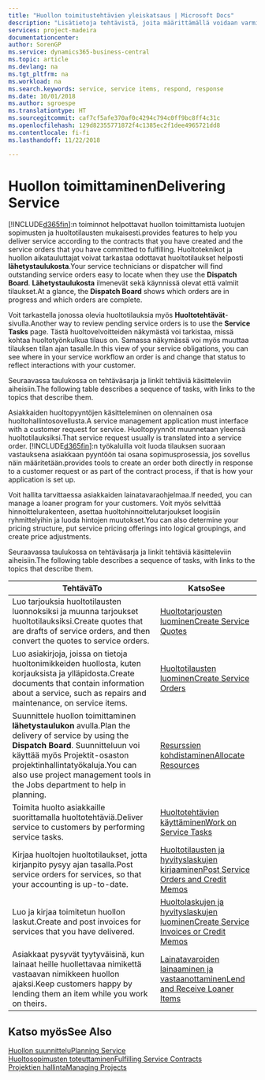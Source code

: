 ```yaml
---
title: "Huollon toimitustehtävien yleiskatsaus | Microsoft Docs"
description: "Lisätietoja tehtävistä, joita määrittämällä voidaan varmistaa laadukkaan huollon toimitus ja asiakkaiden kanssa tehtyjen sopimusten noudattaminen."
services: project-madeira
documentationcenter: 
author: SorenGP
ms.service: dynamics365-business-central
ms.topic: article
ms.devlang: na
ms.tgt_pltfrm: na
ms.workload: na
ms.search.keywords: service, service items, respond, response
ms.date: 10/01/2018
ms.author: sgroespe
ms.translationtype: HT
ms.sourcegitcommit: caf7cf5afe370af0c4294c794c0ff9bc8ff4c31c
ms.openlocfilehash: 129d82355771872f4c1385ec2f1dee4965721dd8
ms.contentlocale: fi-fi
ms.lasthandoff: 11/22/2018

---
```

# <a name="delivering-service"></a><span data-ttu-id="fc195-103">Huollon toimittaminen</span><span class="sxs-lookup"><span data-stu-id="fc195-103">Delivering Service</span></span>
[!INCLUDE[d365fin](includes/d365fin_md.md)]<span data-ttu-id="fc195-104">:n toiminnot helpottavat huollon toimittamista luotujen sopimusten ja huoltotilausten mukaisesti.</span><span class="sxs-lookup"><span data-stu-id="fc195-104">provides features to help you deliver service according to the contracts that you have created and the service orders that you have committed to fulfilling.</span></span> <span data-ttu-id="fc195-105">Huoltoteknikot ja huollon aikatauluttajat voivat tarkastaa odottavat huoltotilaukset helposti **lähetystaulukosta**.</span><span class="sxs-lookup"><span data-stu-id="fc195-105">Your service technicians or dispatcher will find outstanding service orders easy to locate when they use the **Dispatch Board**.</span></span> <span data-ttu-id="fc195-106">**Lähetystaulukosta** ilmenevät sekä käynnissä olevat että valmiit tilaukset.</span><span class="sxs-lookup"><span data-stu-id="fc195-106">At a glance, the **Dispatch Board** shows which orders are in progress and which orders are complete.</span></span>  
  
<span data-ttu-id="fc195-107">Voit tarkastella jonossa olevia huoltotilauksia myös **Huoltotehtävät**-sivulla.</span><span class="sxs-lookup"><span data-stu-id="fc195-107">Another way to review pending service orders is to use the **Service Tasks** page.</span></span> <span data-ttu-id="fc195-108">Tästä huoltovelvoitteiden näkymästä voi tarkistaa, missä kohtaa huoltotyönkulkua tilaus on. Samassa näkymässä voi myös muuttaa tilauksen tilan ajan tasalle.</span><span class="sxs-lookup"><span data-stu-id="fc195-108">In this view of your service obligations, you can see where in your service workflow an order is and change that status to reflect interactions with your customer.</span></span>  
  
<span data-ttu-id="fc195-109">Seuraavassa taulukossa on tehtäväsarja ja linkit tehtäviä käsitteleviin aiheisiin.</span><span class="sxs-lookup"><span data-stu-id="fc195-109">The following table describes a sequence of tasks, with links to the topics that describe them.</span></span>   

<span data-ttu-id="fc195-110">Asiakkaiden huoltopyyntöjen käsitteleminen on olennainen osa huoltohallintosovellusta.</span><span class="sxs-lookup"><span data-stu-id="fc195-110">A service management application must interface with a customer request for service.</span></span> <span data-ttu-id="fc195-111">Huoltopyynnöt muunnetaan yleensä huoltotilauksiksi.</span><span class="sxs-lookup"><span data-stu-id="fc195-111">That service request usually is translated into a service order.</span></span> [!INCLUDE[d365fin](includes/d365fin_md.md)]<span data-ttu-id="fc195-112">:n työkaluilla voit luoda tilauksen suoraan vastauksena asiakkaan pyyntöön tai osana sopimusprosessia, jos sovellus näin määritetään.</span><span class="sxs-lookup"><span data-stu-id="fc195-112">provides tools to create an order both directly in response to a customer request or as part of the contract process, if that is how your application is set up.</span></span>  
  
<span data-ttu-id="fc195-113">Voit hallita tarvittaessa asiakkaiden lainatavaraohjelmaa.</span><span class="sxs-lookup"><span data-stu-id="fc195-113">If needed, you can manage a loaner program for your customers.</span></span> <span data-ttu-id="fc195-114">Voit myös selvittää hinnoittelurakenteen, asettaa huoltohinnoittelutarjoukset loogisiin ryhmittelyihin ja luoda hintojen muutokset.</span><span class="sxs-lookup"><span data-stu-id="fc195-114">You can also determine your pricing structure, put service pricing offerings into logical groupings, and create price adjustments.</span></span>  
  
<span data-ttu-id="fc195-115">Seuraavassa taulukossa on tehtäväsarja ja linkit tehtäviä käsitteleviin aiheisiin.</span><span class="sxs-lookup"><span data-stu-id="fc195-115">The following table describes a sequence of tasks, with links to the topics that describe them.</span></span>   
  
|<span data-ttu-id="fc195-116">**Tehtävä**</span><span class="sxs-lookup"><span data-stu-id="fc195-116">**To**</span></span>|<span data-ttu-id="fc195-117">**Katso**</span><span class="sxs-lookup"><span data-stu-id="fc195-117">**See**</span></span>|  
|------------|-------------|  
|<span data-ttu-id="fc195-118">Luo tarjouksia huoltotilausten luonnoksiksi ja muunna tarjoukset huoltotilauksiksi.</span><span class="sxs-lookup"><span data-stu-id="fc195-118">Create quotes that are drafts of service orders, and then convert the quotes to service orders.</span></span>|[<span data-ttu-id="fc195-119">Huoltotarjousten luominen</span><span class="sxs-lookup"><span data-stu-id="fc195-119">Create Service Quotes</span></span>](service-how-to-create-service-quotes.md)|
|<span data-ttu-id="fc195-120">Luo asiakirjoja, joissa on tietoja huoltonimikkeiden huollosta, kuten korjauksista ja ylläpidosta.</span><span class="sxs-lookup"><span data-stu-id="fc195-120">Create documents that contain information about a service, such as repairs and maintenance, on service items.</span></span>|[<span data-ttu-id="fc195-121">Huoltotilausten luominen</span><span class="sxs-lookup"><span data-stu-id="fc195-121">Create Service Orders</span></span>](service-how-to-create-service-orders.md)|
|<span data-ttu-id="fc195-122">Suunnittele huollon toimittaminen **lähetystaulukon** avulla.</span><span class="sxs-lookup"><span data-stu-id="fc195-122">Plan the delivery of service by using the **Dispatch Board**.</span></span> <span data-ttu-id="fc195-123">Suunnitteluun voi käyttää myös Projektit-osaston projektinhallintatyökaluja.</span><span class="sxs-lookup"><span data-stu-id="fc195-123">You can also use project management tools in the Jobs department to help in planning.</span></span>|[<span data-ttu-id="fc195-124">Resurssien kohdistaminen</span><span class="sxs-lookup"><span data-stu-id="fc195-124">Allocate Resources</span></span>](service-how-to-allocate-resources.md)|  
|<span data-ttu-id="fc195-125">Toimita huolto asiakkaille suorittamalla huoltotehtäviä.</span><span class="sxs-lookup"><span data-stu-id="fc195-125">Deliver service to customers by performing service tasks.</span></span>|[<span data-ttu-id="fc195-126">Huoltotehtävien käyttäminen</span><span class="sxs-lookup"><span data-stu-id="fc195-126">Work on Service Tasks</span></span>](service-how-to-work-on-service-tasks.md)|  
|<span data-ttu-id="fc195-127">Kirjaa huoltojen huoltotilaukset, jotta kirjanpito pysyy ajan tasalla.</span><span class="sxs-lookup"><span data-stu-id="fc195-127">Post service orders for services, so that your accounting is up-to-date.</span></span>|[<span data-ttu-id="fc195-128">Huoltotilausten ja hyvityslaskujen kirjaaminen</span><span class="sxs-lookup"><span data-stu-id="fc195-128">Post Service Orders and Credit Memos</span></span>](service-how-to-post-service-orders.md)|  
|<span data-ttu-id="fc195-129">Luo ja kirjaa toimitetun huollon laskut.</span><span class="sxs-lookup"><span data-stu-id="fc195-129">Create and post invoices for services that you have delivered.</span></span>|[<span data-ttu-id="fc195-130">Huoltolaskujen ja hyvityslaskujen luominen</span><span class="sxs-lookup"><span data-stu-id="fc195-130">Create Service Invoices or Credit Memos</span></span>](service-how-create-invoices.md)|  
|<span data-ttu-id="fc195-131">Asiakkaat pysyvät tyytyväisinä, kun lainaat heille huollettavaa nimikettä vastaavan nimikkeen huollon ajaksi.</span><span class="sxs-lookup"><span data-stu-id="fc195-131">Keep customers happy by lending them an item while you work on theirs.</span></span>| [<span data-ttu-id="fc195-132">Lainatavaroiden lainaaminen ja vastaanottaminen</span><span class="sxs-lookup"><span data-stu-id="fc195-132">Lend and Receive Loaner Items</span></span>](service-how-to-lend-receive-loaners.md)|
  
## <a name="see-also"></a><span data-ttu-id="fc195-133">Katso myös</span><span class="sxs-lookup"><span data-stu-id="fc195-133">See Also</span></span>  
[<span data-ttu-id="fc195-134">Huollon suunnittelu</span><span class="sxs-lookup"><span data-stu-id="fc195-134">Planning Service</span></span>](service-plan-service.md)  
[<span data-ttu-id="fc195-135">Huoltosopimusten toteuttaminen</span><span class="sxs-lookup"><span data-stu-id="fc195-135">Fulfilling Service Contracts</span></span>](service-fulfill-service-contracts.md)  
[<span data-ttu-id="fc195-136">Projektien hallinta</span><span class="sxs-lookup"><span data-stu-id="fc195-136">Managing Projects</span></span>](projects-manage-projects.md)  

